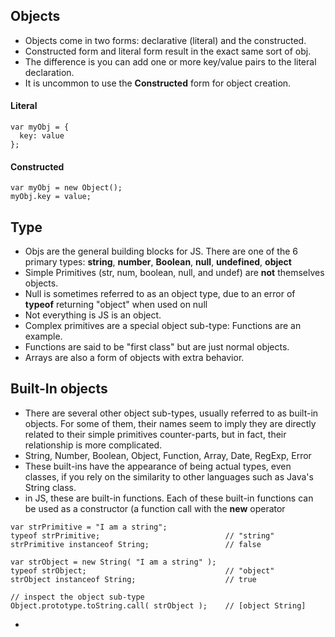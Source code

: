 <!-- Chapter 3: Objects -->

## Objects
- Objects come in two forms: declarative (literal) and the constructed.
- Constructed form and literal form result in the exact same sort of obj.
- The difference is you can add one or more key/value pairs to the literal declaration.
- It is uncommon to use the **Constructed** form for object creation.

#### Literal
```
var myObj = {
  key: value
};

```
#### Constructed
```
var myObj = new Object();
myObj.key = value;
```

## Type
- Objs are the general building blocks for JS. There are one of the 6 primary types: **string**, **number**, **Boolean**, **null**, **undefined**, **object**
- Simple Primitives (str, num, boolean, null, and undef) are **not** themselves objects.
- Null is sometimes referred to as an object type, due to an error of **typeof** returning "object" when used on null
- Not everything is JS is an object.
- Complex primitives are a special object sub-type: Functions are an example.
- Functions are said to be "first class" but are just normal objects.
- Arrays are also a form of objects with extra behavior.

## Built-In objects
- There are several other object sub-types, usually referred to as built-in objects. For some of them, their names seem to imply they are directly related to their simple primitives counter-parts, but in fact, their relationship is more complicated.
- String, Number, Boolean, Object, Function, Array, Date, RegExp, Error
- These built-ins have the appearance of being actual types, even classes, if you rely on the similarity to other languages such as Java's String class.
- in JS, these are built-in functions. Each of these built-in functions can be used as a constructor (a function call with the **new** operator
```
var strPrimitive = "I am a string";
typeof strPrimitive;							// "string"
strPrimitive instanceof String;					// false

var strObject = new String( "I am a string" );
typeof strObject; 								// "object"
strObject instanceof String;					// true

// inspect the object sub-type
Object.prototype.toString.call( strObject );	// [object String]

```
- 
